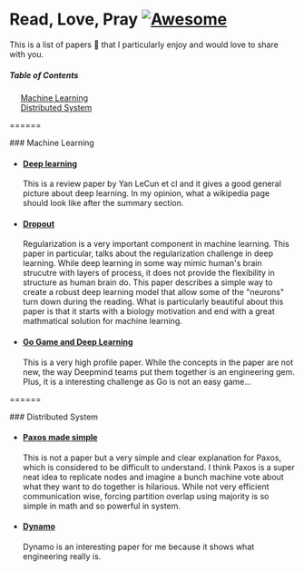 # Read, Love, Pray  [![Awesome](https://cdn.rawgit.com/sindresorhus/awesome/d7305f38d29fed78fa85652e3a63e154dd8e8829/media/badge.svg)](https://github.com/sindresorhus/awesome)

This is a list of papers :bookmark_tabs: that I particularly enjoy and would love to share with you.

##### Table of Contents  
&nbsp;&nbsp;&nbsp;&nbsp;&nbsp;[Machine Learning](#machine-learning)  
&nbsp;&nbsp;&nbsp;&nbsp;&nbsp;[Distributed System](#distributed-system)  

======

<a name="machine-learning"/>
### Machine Learning

* #### [Deep learning](https://github.com/WesleyyC/Read-Love-Pray/blob/master/deep-learning.pdf)

  This is a review paper by Yan LeCun et cl and it gives a good general picture about deep learning. In my opinion, what a wikipedia page should look like after the summary section.
  
* #### [Dropout](https://github.com/WesleyyC/Read-Love-Pray/blob/master/dropout.pdf)

  Regularization is a very important component in machine learning. This paper in particular, talks about the regularization challenge in deep learning. While deep learning in some way mimic human's brain strucutre with layers of process, it does not provide the flexibility in structure as human brain do. This paper describes a simple way to create a robust deep learning model that allow some of the "neurons" turn down during the reading. What is particularly beautiful about this paper is that it starts with a biology motivation and end with a great mathmatical solution for machine learning.
  
* #### [Go Game and Deep Learning](https://github.com/WesleyyC/Read-Love-Pray/blob/master/mastering-the-game-of-Go-with-deep-neural-networks-and-tree-search.pdf)

  This is a very high profile paper. While the concepts in the paper are not new, the way Deepmind teams put them together is an engineering gem. Plus, it is a interesting challenge as Go is not an easy game...

======  

<a name="distributed-system"/>
### Distributed System

* #### [Paxos made simple](https://github.com/WesleyyC/Read-Love-Pray/blob/master/paxos.pdf)

  This is not a paper but a very simple and clear explanation for Paxos, which is considered to be difficult to understand. I think Paxos is a super neat idea to replicate nodes and imagine a bunch machine vote about what they want to do together is hilarious. While not very efficient communication wise, forcing partition overlap using majority is so simple in math and so powerful in system.
  
* #### [Dynamo](https://github.com/WesleyyC/Read-Love-Pray/blob/master/dynamo.pdf)

  Dynamo is an interesting paper for me because it shows what engineering really is. 

  
